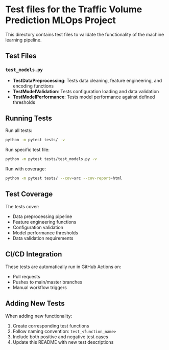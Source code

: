 # Test files for the Traffic Volume Prediction MLOps Project

This directory contains test files to validate the functionality of the machine learning pipeline.

## Test Files

### `test_models.py`
- **TestDataPreprocessing**: Tests data cleaning, feature engineering, and encoding functions
- **TestModelValidation**: Tests configuration loading and data validation
- **TestModelPerformance**: Tests model performance against defined thresholds

## Running Tests

Run all tests:
```bash
python -m pytest tests/ -v
```

Run specific test file:
```bash
python -m pytest tests/test_models.py -v
```

Run with coverage:
```bash
python -m pytest tests/ --cov=src --cov-report=html
```

## Test Coverage

The tests cover:
- Data preprocessing pipeline
- Feature engineering functions
- Configuration validation
- Model performance thresholds
- Data validation requirements

## CI/CD Integration

These tests are automatically run in GitHub Actions on:
- Pull requests
- Pushes to main/master branches
- Manual workflow triggers

## Adding New Tests

When adding new functionality:
1. Create corresponding test functions
2. Follow naming convention: `test_<function_name>`
3. Include both positive and negative test cases
4. Update this README with new test descriptions